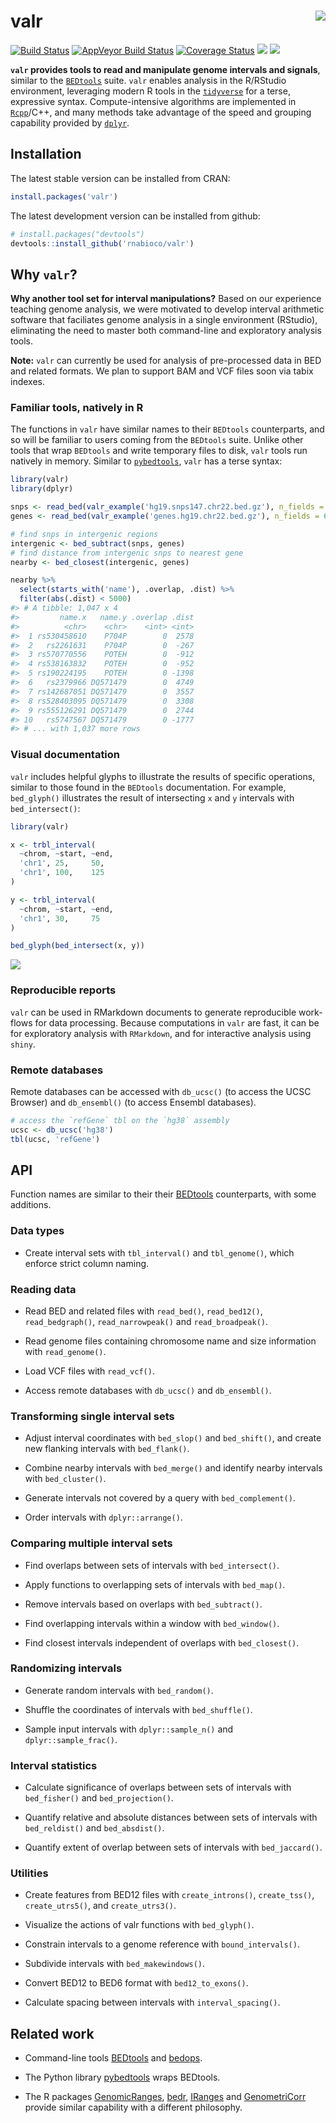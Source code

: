 
valr <img src="man/figures/logo.png" align="right" />
=====================================================

[![Build Status](https://travis-ci.org/rnabioco/valr.svg?branch=master)](https://travis-ci.org/rnabioco/valr) [![AppVeyor Build Status](https://ci.appveyor.com/api/projects/status/github/rnabioco/valr?branch=master&svg=true)](https://ci.appveyor.com/project/jayhesselberth/valr) [![Coverage Status](https://img.shields.io/codecov/c/github/rnabioco/valr/master.svg)](https://codecov.io/github/rnabioco/valr?branch=master) [![](http://www.r-pkg.org/badges/version/valr)](https://CRAN.R-project.org/package=valr) [![](http://cranlogs.r-pkg.org/badges/valr?color=FFD700)](http://www.r-pkg.org/pkg/valr)

**`valr` provides tools to read and manipulate genome intervals and signals**, similar to the [`BEDtools`](http://bedtools.readthedocs.org/en/latest/) suite. `valr` enables analysis in the R/RStudio environment, leveraging modern R tools in the [`tidyverse`](http://tidyverse.org) for a terse, expressive syntax. Compute-intensive algorithms are implemented in [`Rcpp`](http://www.rcpp.org/)/C++, and many methods take advantage of the speed and grouping capability provided by [`dplyr`](https://github.com/hadley/dplyr).

Installation
------------

The latest stable version can be installed from CRAN:

``` r
install.packages('valr')
```

The latest development version can be installed from github:

``` r
# install.packages("devtools")
devtools::install_github('rnabioco/valr')
```

Why `valr`?
-----------

**Why another tool set for interval manipulations?** Based on our experience teaching genome analysis, we were motivated to develop interval arithmetic software that faciliates genome analysis in a single environment (RStudio), eliminating the need to master both command-line and exploratory analysis tools.

**Note:** `valr` can currently be used for analysis of pre-processed data in BED and related formats. We plan to support BAM and VCF files soon via tabix indexes.

### Familiar tools, natively in R

The functions in `valr` have similar names to their `BEDtools` counterparts, and so will be familiar to users coming from the `BEDtools` suite. Unlike other tools that wrap `BEDtools` and write temporary files to disk, `valr` tools run natively in memory. Similar to [`pybedtools`](https://daler.github.io/pybedtools/#why-pybedtools), `valr` has a terse syntax:

``` r
library(valr)
library(dplyr)

snps <- read_bed(valr_example('hg19.snps147.chr22.bed.gz'), n_fields = 6)
genes <- read_bed(valr_example('genes.hg19.chr22.bed.gz'), n_fields = 6)

# find snps in intergenic regions
intergenic <- bed_subtract(snps, genes)
# find distance from intergenic snps to nearest gene
nearby <- bed_closest(intergenic, genes)

nearby %>%
  select(starts_with('name'), .overlap, .dist) %>%
  filter(abs(.dist) < 5000)
#> # A tibble: 1,047 x 4
#>         name.x   name.y .overlap .dist
#>          <chr>    <chr>    <int> <int>
#>  1 rs530458610    P704P        0  2578
#>  2   rs2261631    P704P        0  -267
#>  3 rs570770556    POTEH        0  -912
#>  4 rs538163832    POTEH        0  -952
#>  5 rs190224195    POTEH        0 -1398
#>  6   rs2379966 DQ571479        0  4749
#>  7 rs142687051 DQ571479        0  3557
#>  8 rs528403095 DQ571479        0  3308
#>  9 rs555126291 DQ571479        0  2744
#> 10   rs5747567 DQ571479        0 -1777
#> # ... with 1,037 more rows
```

### Visual documentation

`valr` includes helpful glyphs to illustrate the results of specific operations, similar to those found in the `BEDtools` documentation. For example, `bed_glyph()` illustrates the result of intersecting `x` and `y` intervals with `bed_intersect()`:

``` r
library(valr)

x <- trbl_interval(
  ~chrom, ~start, ~end,
  'chr1', 25,     50,
  'chr1', 100,    125
)

y <- trbl_interval(
  ~chrom, ~start, ~end,
  'chr1', 30,     75
)

bed_glyph(bed_intersect(x, y))
```

<img src="img/README-intersect_glyph-1.png" style="display: block; margin: auto;" />

### Reproducible reports

`valr` can be used in RMarkdown documents to generate reproducible work-flows for data processing. Because computations in `valr` are fast, it can be for exploratory analysis with `RMarkdown`, and for interactive analysis using `shiny`.

### Remote databases

Remote databases can be accessed with `db_ucsc()` (to access the UCSC Browser) and `db_ensembl()` (to access Ensembl databases).

``` r
# access the `refGene` tbl on the `hg38` assembly
ucsc <- db_ucsc('hg38')
tbl(ucsc, 'refGene')
```

API
---

Function names are similar to their their [BEDtools](http://bedtools.readthedocs.org/en/latest/) counterparts, with some additions.

### Data types

-   Create interval sets with `tbl_interval()` and `tbl_genome()`, which enforce strict column naming.

### Reading data

-   Read BED and related files with `read_bed()`, `read_bed12()`, `read_bedgraph()`, `read_narrowpeak()` and `read_broadpeak()`.

-   Read genome files containing chromosome name and size information with `read_genome()`.

-   Load VCF files with `read_vcf()`.

-   Access remote databases with `db_ucsc()` and `db_ensembl()`.

### Transforming single interval sets

-   Adjust interval coordinates with `bed_slop()` and `bed_shift()`, and create new flanking intervals with `bed_flank()`.

-   Combine nearby intervals with `bed_merge()` and identify nearby intervals with `bed_cluster()`.

-   Generate intervals not covered by a query with `bed_complement()`.

-   Order intervals with `dplyr::arrange()`.

### Comparing multiple interval sets

-   Find overlaps between sets of intervals with `bed_intersect()`.

-   Apply functions to overlapping sets of intervals with `bed_map()`.

-   Remove intervals based on overlaps with `bed_subtract()`.

-   Find overlapping intervals within a window with `bed_window()`.

-   Find closest intervals independent of overlaps with `bed_closest()`.

### Randomizing intervals

-   Generate random intervals with `bed_random()`.

-   Shuffle the coordinates of intervals with `bed_shuffle()`.

-   Sample input intervals with `dplyr::sample_n()` and `dplyr::sample_frac()`.

### Interval statistics

-   Calculate significance of overlaps between sets of intervals with `bed_fisher()` and `bed_projection()`.

-   Quantify relative and absolute distances between sets of intervals with `bed_reldist()` and `bed_absdist()`.

-   Quantify extent of overlap between sets of intervals with `bed_jaccard()`.

### Utilities

-   Create features from BED12 files with `create_introns()`, `create_tss()`, `create_utrs5()`, and `create_utrs3()`.

-   Visualize the actions of valr functions with `bed_glyph()`.

-   Constrain intervals to a genome reference with `bound_intervals()`.

-   Subdivide intervals with `bed_makewindows()`.

-   Convert BED12 to BED6 format with `bed12_to_exons()`.

-   Calculate spacing between intervals with `interval_spacing()`.

Related work
------------

-   Command-line tools [BEDtools](http://bedtools.readthedocs.org/en/latest/) and [bedops](http://bedops.readthedocs.org/en/latest/index.html).

-   The Python library [pybedtools](https://daler.github.io/pybedtools/) wraps BEDtools.

-   The R packages [GenomicRanges](https://bioconductor.org/packages/release/bioc/html/GenomicRanges.html), [bedr](https://CRAN.R-project.org/package=bedr), [IRanges](https://bioconductor.org/packages/release/bioc/html/IRanges.html) and [GenometriCorr](http://journals.plos.org/ploscompbiol/article?id=10.1371/journal.pcbi.1002529) provide similar capability with a different philosophy.
